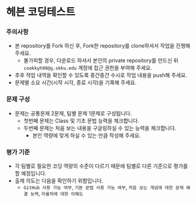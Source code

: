 # 헤븐 코딩테스트

### 주의사항
- 본 repository를 Fork 하신 후, Fork한 repository를 clone하셔서 작업을 진행해 주세요.
    - 불가피할 경우, 다운로드 하셔서 본인의 private repository를 만드신 뒤 `cookkyh99@g.skku.edu` 계정에 접근 권한을 부여해 주세요.
- 추후 작업 내역을 확인할 수 있도록 중간중간 수시로 작업 내용을 push해 주세요.
- 문제별 소요 시간(시작 시각, 종료 시각)을 기록해 주세요.


### 문제 구성
- 문제는 공통문제 2문제, 팀별 문제 1문제로 구성됩니다.
  - 첫번째 문제는 Class 및 기초 문법 능력을 체크합니다.
  - 두번째 문제는 처음 보는 내용을 구글링하실 수 있는 능력을 체크합니다.
    - 본인 역량에 맞게 하실 수 있는 만큼 작성해 주세요.

### 평가 기준
- 각 팀별로 필요한 코딩 역량의 수준이 다르기 때문에 팀별로 다른 기준으로 평가를 할 예정입니다.
- 출제 의도는 다음을 확인하기 위함입니다.
  - `GitHub 사용 가능 여부`, `기본 문법 사용 가능 여부`, `처음 보는 개념에 대한 문제 해결 능력`, `자율차에 대한 이해도`
